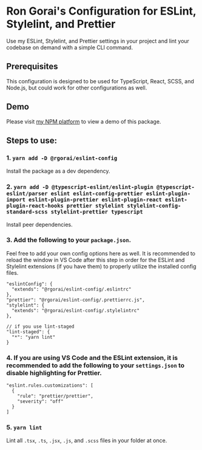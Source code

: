 # Ron Gorai's Configuration for ESLint, Stylelint, and Prettier

Use my ESLint, Stylelint, and Prettier settings in your project and lint your codebase on demand with a simple CLI command.

## Prerequisites
This configuration is designed to be used for TypeScript, React, SCSS, and Node.js, but could work for other configurations as well.

## Demo
Please visit <a href="https://rgorai-npm-packages.netlify.app/eslint-config">my NPM platform</a> to view a demo of this package.

## Steps to use:
### 1. `yarn add -D @rgorai/eslint-config`
Install the package as a dev dependency.

### 2. `yarn add -D @typescript-eslint/eslint-plugin @typescript-eslint/parser eslint eslint-config-prettier eslint-plugin-import eslint-plugin-prettier eslint-plugin-react eslint-plugin-react-hooks prettier stylelint stylelint-config-standard-scss stylelint-prettier typescript`
Install peer dependencies.

### 3. Add the following to your `package.json`. 
Feel free to add your own config options here as well. It is recommended to reload the window in VS Code after this step in order for the ESLint and Stylelint extensions (if you have them) to properly utilize the installed config files.
```
"eslintConfig": {
  "extends": "@rgorai/eslint-config/.eslintrc"
},
"prettier": "@rgorai/eslint-config/.prettierrc.js",
"stylelint": {
  "extends": "@rgorai/eslint-config/.stylelintrc"
},

// if you use lint-staged
"lint-staged": {
  "*": "yarn lint"
}
```

### 4. If you are using VS Code and the ESLint extension, it is recommended to add the following to your `settings.json` to disable highlighting for Prettier.
```
"eslint.rules.customizations": [
  {
    "rule": "prettier/prettier",
    "severity": "off"
  }
]
```

### 5. `yarn lint`
Lint all `.tsx`, `.ts`, `.jsx`, `.js`, and `.scss` files in your folder at once.
